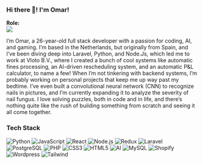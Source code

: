 ### Hi there 👋! I'm Omar!

**Role:**
<br/>
<img src="https://readme-typing-svg.herokuapp.com?font=Iosevka&size=16&color=white&center=false&vCenter=false&width=410&height=45&lines=Full+Stack+Developer" />

I’m Omar, a 26-year-old full stack developer with a passion for coding, AI, and gaming. I’m based in the Netherlands, but originally from Spain, and I’ve been diving deep into Laravel, 
Python, and Node.Js, which led me to work at Vloto B.V., where I created a bunch of cool systems like automatic fines processing, an AI-driven rescheduling system, and an automatic P&L calculator, to name a few!
When I’m not tinkering with backend systems, I’m probably working on personal projects that keep me up way past my bedtime. I’ve even built a convolutional neural network (CNN) to recognize nails in pictures, and I’m currently expanding it to analyze the severity of nail fungus. I love solving puzzles, both in code and in life, and there’s nothing quite like the rush of building something from scratch and seeing it all come together.

### Tech Stack

![Python](https://img.shields.io/badge/Python-764ABC?logo=python&logoColor=white&style=for-the-badge)
![JavaScript](https://img.shields.io/badge/JavaScript-F7DF1E?logo=javascript&logoColor=black&style=for-the-badge)
![React](https://img.shields.io/badge/React-61DAFB?logo=react&logoColor=black&style=for-the-badge)
![Node.js](https://img.shields.io/badge/Node.js-339933?logo=node.js&logoColor=white&style=for-the-badge)
![Redux](https://img.shields.io/badge/Redux-764ABC?logo=redux&logoColor=white&style=for-the-badge)
![Laravel](https://img.shields.io/badge/Laravel-F05340?logo=laravel&logoColor=white&style=for-the-badge)
![PostgreSQL](https://img.shields.io/badge/PostgreSQL-091057?logo=postgresql&logoColor=white&style=for-the-badge)
![PHP](https://img.shields.io/badge/PHP-4169E1?logo=php&logoColor=white&style=for-the-badge)
![CSS3](https://img.shields.io/badge/CSS3-1572B6?logo=css3&logoColor=white&style=for-the-badge)
![HTML5](https://img.shields.io/badge/HTML5-536493?logo=html5&logoColor=white&style=for-the-badge)
![AI](https://img.shields.io/badge/AI-FF6F00?logo=ai&logoColor=white&style=for-the-badge)
![MySQL](https://img.shields.io/badge/MySql-FC4100?logo=mysql&logoColor=white&style=for-the-badge)
![Shopify](https://img.shields.io/badge/Shopify-7AB55C?logo=shopify&logoColor=white&style=for-the-badge)
![Wordpress](https://img.shields.io/badge/Wordpress-3C3D37?logo=wordpress&logoColor=white&style=for-the-badge)
![Tailwind](https://img.shields.io/badge/Tilwind-88C273?logo=&logoColor=white&style=for-the-badge)
